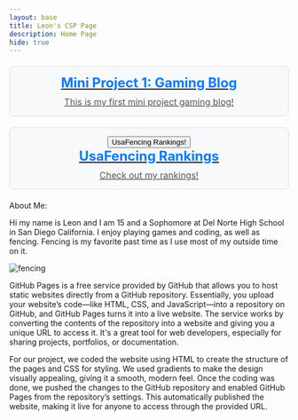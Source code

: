 ```yaml
---
layout: base
title: Leon's CSP Page 
description: Home Page
hide: true
---
```


<html lang="en">

<head>
  <meta charset="utf-8">
  <meta name="viewport" content="width=device-width, initial-scale=1">
  <title>Button Example</title>
  <style>
    .project-submenu {
      margin: 20px 0;
      padding: 15px;
      background-color: #f8f9fa;
      border: 1px solid #ddd;
      border-radius: 8px;
      text-align: center;
      transition: background-color 0.3s, box-shadow 0.3s;
    }

    .project-button {
      display: block;
      text-decoration: none;
      color: #333;
    }

    .project-button h2 {
      margin: 0;
      font-size: 24px;
      color: #007bff;
    }

    .project-button p {
      margin: 10px 0 0;
      font-size: 16px;
      color: #555;
    }

    .project-submenu:hover {
      background-color: #e9ecef;
      box-shadow: 0 0 10px rgba(0, 0, 0, 0.1);
    }

    .project-submenu:hover .project-button h2 {
      color: #0056b3;
    }
  </style>
</head>

<body>
  <div class="project-submenu">
    <a href="/Leon2025/MiniProject/miniproject.html" class="project-button">
      <h2>Mini Project 1: Gaming Blog</h2>
      <p>This is my first mini project gaming blog!</p>
    </a>
  </div>
</body>

</html>

<head>
  <meta charset="utf-8">
  <meta name="viewport" content="width=device-width, initial-scale=1">
  <title>Button Example</title>
  <style>
    .project-submenu {
      margin: 20px 0;
      padding: 15px;
      background-color: #f8f9fa;
      border: 1px solid #ddd;
      border-radius: 8px;
      text-align: center;
      transition: background-color 0.3s, box-shadow 0.3s;
    }

    .project-button {
      display: block;
      text-decoration: none;
      color: #333;
    }

    .project-button h2 {
      margin: 0;
      font-size: 24px;
      color: #007bff;
    }

    .project-button p {
      margin: 10px 0 0;
      font-size: 16px;
      color: #555;
    }

    .project-submenu:hover {
      background-color: #e9ecef;
      box-shadow: 0 0 10px rgba(0, 0, 0, 0.1);
    }

    .project-submenu:hover .project-button h2 {
      color: #0056b3;
    }
  </style>
</head>

<body>
  <div class="project-submenu">
    <a href="usafencing.org" class="project-button">
    <button onclick="window.open('https://usafencing.org/', '_blank');">UsaFencing Rankings!</button>
      <h2>UsaFencing Rankings</h2>
      <p>Check out my rankings!</p>
    </a>
  </div>
</body>


About Me:

Hi my name is Leon and I am 15 and a Sophomore at Del Norte High School in San Diego California. I enjoy playing games and coding, as well as fencing. Fencing is my favorite past time as I use most of my outside time on it.


![fencing]({{site.baseurl}}/images/fencing.jpeg)


GitHub Pages is a free service provided by GitHub that allows you to host static websites directly from a GitHub repository. Essentially, you upload your website’s code—like HTML, CSS, and JavaScript—into a repository on GitHub, and GitHub Pages turns it into a live website. The service works by converting the contents of the repository into a website and giving you a unique URL to access it. It's a great tool for web developers, especially for sharing projects, portfolios, or documentation.

For our project, we coded the website using HTML to create the structure of the pages and CSS for styling. We used gradients to make the design visually appealing, giving it a smooth, modern feel. Once the coding was done, we pushed the changes to the GitHub repository and enabled GitHub Pages from the repository’s settings. This automatically published the website, making it live for anyone to access through the provided URL.
